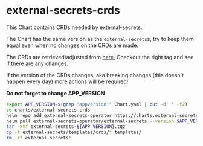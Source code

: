 # external-secrets-crds

This Chart contains CRDs needed by [external-secrets](https://github.com/external-secrets/external-secrets).

The Chart has the same version as the `external-secrets`s, try to keep them equal even when no changes on the CRDs are made.

The CRDs are retrieved/adjusted from [here](https://github.com/external-secrets/external-secrets/tree/main/deploy/crds), Checkout the right tag and see if there are any changes.

If the version of the CRDs changes, aka breaking changes (this doesn't happen every day) more actions will be required!

**Do not forget to change APP_VERSION**

``` bash
export APP_VERSION=$(grep "appVersion:" Chart.yaml | cut -d' ' -f2)
cd charts/external-secrets-crds
helm repo add external-secrets-operator https://charts.external-secrets.io/
helm pull external-secrets-operator/external-secrets --version $APP_VERSION
tar -xvf external-secrets-${APP_VERSION}.tgz
cp -f external-secrets/templates/crds/* templates/
rm -rf external-secrets*
```
